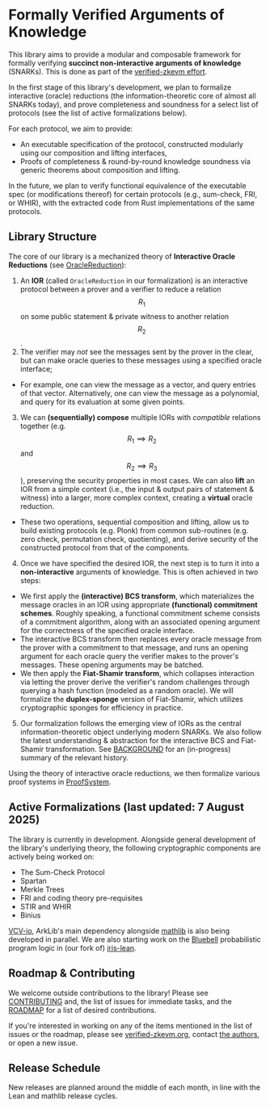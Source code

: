 # Formally Verified Arguments of Knowledge

This library aims to provide a modular and composable framework for formally verifying **succinct non-interactive arguments of knowledge** (SNARKs). This is done as part of the [verified-zkevm effort](https://verified-zkevm.org/).

In the first stage of this library's development, we plan to formalize interactive (oracle) reductions (the information-theoretic core of almost all SNARKs today), and prove completeness and soundness for a select list of protocols (see the list of active formalizations below).

For each protocol, we aim to provide:

- An executable specification of the protocol, constructed modularly using our composition and lifting interfaces,
- Proofs of completeness & round-by-round knowledge soundness via generic theorems about composition and lifting.

In the future, we plan to verify functional equivalence of the executable spec (or modifications thereof) for certain protocols (e.g., sum-check, FRI, or WHIR), with the extracted code from Rust implementations of the same protocols.

## Library Structure

The core of our library is a mechanized theory of **Interactive Oracle Reductions** (see [OracleReduction](ArkLib/OracleReduction)):
1. An **IOR** (called `OracleReduction` in our formalization) is an interactive protocol between a prover and a verifier to reduce a relation $$R_1$$ on some public statement & private witness to another relation $$R_2$$.
2. The verifier may _not_ see the messages sent by the prover in the clear, but can make oracle queries to these messages using a specified oracle interface;
  - For example, one can view the message as a vector, and query entries of that vector. Alternatively, one can view the message as a polynomial, and query for its evaluation at some given points.
3. We can **(sequentially) compose** multiple IORs with _compatible_ relations together (e.g. $$R_1 \implies R_2$$ and $$R_2 \implies R_3$$), preserving the security properties in most cases. We can also **lift** an IOR from a simple context (i.e., the input & output pairs of statement & witness) into a larger, more complex context, creating a **virtual** oracle reduction.
  - These two operations, sequential composition and lifting, allow us to build existing protocols (e.g. Plonk) from common sub-routines (e.g. zero check, permutation check, quotienting), and derive security of the constructed protocol from that of the components.
4. Once we have specified the desired IOR, the next step is to turn it into a **non-interactive** arguments of knowledge. This is often achieved in two steps:
  - We first apply the **(interactive) BCS transform**, which materializes the message oracles in an IOR using appropriate **(functional) commitment schemes**. Roughly speaking, a functional commitment scheme consists of a commitment algorithm, along with an associated opening argument for the correctness of the specified oracle interface.
  - The interactive BCS transform then replaces every oracle message from the prover with a commitment to that message, and runs an opening argument for each oracle query the verifier makes to the prover's messages. These opening arguments may be batched.
  - We then apply the **Fiat-Shamir transform**, which collapses interaction via letting the prover derive the verifier's random challenges through querying a hash function (modeled as a random oracle). We will formalize the **duplex-sponge** version of Fiat-Shamir, which utilizes cryptographic sponges for efficiency in practice.
5. Our formalization follows the emerging view of IORs as the central information-theoretic object underlying modern SNARKs. We also follow the latest understanding & abstraction for the interactive BCS and Fiat-Shamir transformation. See [BACKGROUND](./BACKGROUND.md) for an (in-progress) summary of the relevant history.

Using the theory of interactive oracle reductions, we then formalize various proof systems in [ProofSystem](ArkLib/ProofSystem).

## Active Formalizations (last updated: 7 August 2025)

The library is currently in development. Alongside general development of the library's underlying theory, the following cryptographic components are actively being worked on:
- The Sum-Check Protocol
- Spartan
- Merkle Trees
- FRI and coding theory pre-requisites
- STIR and WHIR
- Binius

[VCV-io](https://github.com/dtumad/VCV-io), ArkLib's main dependency alongside [mathlib](https://github.com/leanprover-community/mathlib4) is also being developed in parallel. We are also starting work on the [Bluebell](https://arxiv.org/pdf/2402.18708) probabilistic program logic in (our fork of) [iris-lean](https://github.com/Verified-zkEVM/iris-lean).

## Roadmap & Contributing

We welcome outside contributions to the library! Please see [CONTRIBUTING](./CONTRIBUTING.md) and, the list of issues for immediate tasks, and the [ROADMAP](./ROADMAP.md) for a list of desired contributions.

If you're interested in working on any of the items mentioned in the list of issues or the roadmap, please see [verified-zkevm.org](https://verified-zkevm.org/), contact [the authors](mailto:qvd@andrew.cmu.edu), or open a new issue.

## Release Schedule
New releases are planned around the middle of each month, in line with the Lean and mathlib release cycles. 
